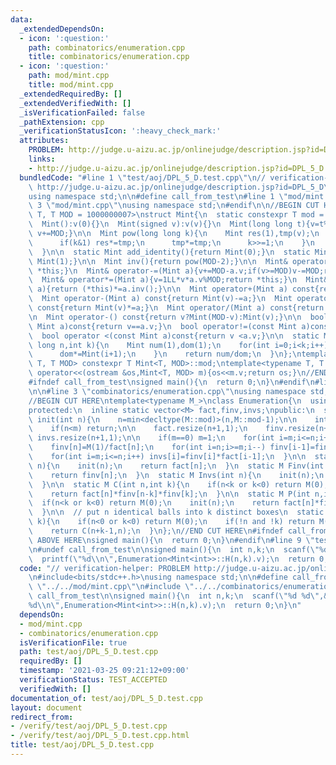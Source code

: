 ```yaml
---
data:
  _extendedDependsOn:
  - icon: ':question:'
    path: combinatorics/enumeration.cpp
    title: combinatorics/enumeration.cpp
  - icon: ':question:'
    path: mod/mint.cpp
    title: mod/mint.cpp
  _extendedRequiredBy: []
  _extendedVerifiedWith: []
  _isVerificationFailed: false
  _pathExtension: cpp
  _verificationStatusIcon: ':heavy_check_mark:'
  attributes:
    PROBLEM: http://judge.u-aizu.ac.jp/onlinejudge/description.jsp?id=DPL_5_D
    links:
    - http://judge.u-aizu.ac.jp/onlinejudge/description.jsp?id=DPL_5_D
  bundledCode: "#line 1 \"test/aoj/DPL_5_D.test.cpp\"\n// verification-helper: PROBLEM\
    \ http://judge.u-aizu.ac.jp/onlinejudge/description.jsp?id=DPL_5_D\n\n#include<bits/stdc++.h>\n\
    using namespace std;\n\n#define call_from_test\n#line 1 \"mod/mint.cpp\"\n\n#line\
    \ 3 \"mod/mint.cpp\"\nusing namespace std;\n#endif\n\n//BEGIN CUT HERE\ntemplate<typename\
    \ T, T MOD = 1000000007>\nstruct Mint{\n  static constexpr T mod = MOD;\n  T v;\n\
    \  Mint():v(0){}\n  Mint(signed v):v(v){}\n  Mint(long long t){v=t%MOD;if(v<0)\
    \ v+=MOD;}\n\n  Mint pow(long long k){\n    Mint res(1),tmp(v);\n    while(k){\n\
    \      if(k&1) res*=tmp;\n      tmp*=tmp;\n      k>>=1;\n    }\n    return res;\n\
    \  }\n\n  static Mint add_identity(){return Mint(0);}\n  static Mint mul_identity(){return\
    \ Mint(1);}\n\n  Mint inv(){return pow(MOD-2);}\n\n  Mint& operator+=(Mint a){v+=a.v;if(v>=MOD)v-=MOD;return\
    \ *this;}\n  Mint& operator-=(Mint a){v+=MOD-a.v;if(v>=MOD)v-=MOD;return *this;}\n\
    \  Mint& operator*=(Mint a){v=1LL*v*a.v%MOD;return *this;}\n  Mint& operator/=(Mint\
    \ a){return (*this)*=a.inv();}\n\n  Mint operator+(Mint a) const{return Mint(v)+=a;}\n\
    \  Mint operator-(Mint a) const{return Mint(v)-=a;}\n  Mint operator*(Mint a)\
    \ const{return Mint(v)*=a;}\n  Mint operator/(Mint a) const{return Mint(v)/=a;}\n\
    \n  Mint operator-() const{return v?Mint(MOD-v):Mint(v);}\n\n  bool operator==(const\
    \ Mint a)const{return v==a.v;}\n  bool operator!=(const Mint a)const{return v!=a.v;}\n\
    \  bool operator <(const Mint a)const{return v <a.v;}\n\n  static Mint comb(long\
    \ long n,int k){\n    Mint num(1),dom(1);\n    for(int i=0;i<k;i++){\n      num*=Mint(n-i);\n\
    \      dom*=Mint(i+1);\n    }\n    return num/dom;\n  }\n};\ntemplate<typename\
    \ T, T MOD> constexpr T Mint<T, MOD>::mod;\ntemplate<typename T, T MOD>\nostream&\
    \ operator<<(ostream &os,Mint<T, MOD> m){os<<m.v;return os;}\n//END CUT HERE\n\
    #ifndef call_from_test\nsigned main(){\n  return 0;\n}\n#endif\n#line 1 \"combinatorics/enumeration.cpp\"\
    \n\n#line 3 \"combinatorics/enumeration.cpp\"\nusing namespace std;\n#endif\n\n\
    //BEGIN CUT HERE\ntemplate<typename M_>\nclass Enumeration{\n  using M = M_;\n\
    protected:\n  inline static vector<M> fact,finv,invs;\npublic:\n  static void\
    \ init(int n){\n    n=min<decltype(M::mod)>(n,M::mod-1);\n\n    int m=fact.size();\n\
    \    if(n<m) return;\n\n    fact.resize(n+1,1);\n    finv.resize(n+1,1);\n   \
    \ invs.resize(n+1,1);\n\n    if(m==0) m=1;\n    for(int i=m;i<=n;i++) fact[i]=fact[i-1]*M(i);\n\
    \    finv[n]=M(1)/fact[n];\n    for(int i=n;i>=m;i--) finv[i-1]=finv[i]*M(i);\n\
    \    for(int i=m;i<=n;i++) invs[i]=finv[i]*fact[i-1];\n  }\n\n  static M Fact(int\
    \ n){\n    init(n);\n    return fact[n];\n  }\n  static M Finv(int n){\n    init(n);\n\
    \    return finv[n];\n  }\n  static M Invs(int n){\n    init(n);\n    return invs[n];\n\
    \  }\n\n  static M C(int n,int k){\n    if(n<k or k<0) return M(0);\n    init(n);\n\
    \    return fact[n]*finv[n-k]*finv[k];\n  }\n\n  static M P(int n,int k){\n  \
    \  if(n<k or k<0) return M(0);\n    init(n);\n    return fact[n]*finv[n-k];\n\
    \  }\n\n  // put n identical balls into k distinct boxes\n  static M H(int n,int\
    \ k){\n    if(n<0 or k<0) return M(0);\n    if(!n and !k) return M(1);\n    init(n+k);\n\
    \    return C(n+k-1,n);\n  }\n};\n//END CUT HERE\n#ifndef call_from_test\n//INSERT\
    \ ABOVE HERE\nsigned main(){\n  return 0;\n}\n#endif\n#line 9 \"test/aoj/DPL_5_D.test.cpp\"\
    \n#undef call_from_test\n\nsigned main(){\n  int n,k;\n  scanf(\"%d %d\",&n,&k);\n\
    \  printf(\"%d\\n\",Enumeration<Mint<int>>::H(n,k).v);\n  return 0;\n}\n"
  code: "// verification-helper: PROBLEM http://judge.u-aizu.ac.jp/onlinejudge/description.jsp?id=DPL_5_D\n\
    \n#include<bits/stdc++.h>\nusing namespace std;\n\n#define call_from_test\n#include\
    \ \"../../mod/mint.cpp\"\n#include \"../../combinatorics/enumeration.cpp\"\n#undef\
    \ call_from_test\n\nsigned main(){\n  int n,k;\n  scanf(\"%d %d\",&n,&k);\n  printf(\"\
    %d\\n\",Enumeration<Mint<int>>::H(n,k).v);\n  return 0;\n}\n"
  dependsOn:
  - mod/mint.cpp
  - combinatorics/enumeration.cpp
  isVerificationFile: true
  path: test/aoj/DPL_5_D.test.cpp
  requiredBy: []
  timestamp: '2021-03-25 09:21:12+09:00'
  verificationStatus: TEST_ACCEPTED
  verifiedWith: []
documentation_of: test/aoj/DPL_5_D.test.cpp
layout: document
redirect_from:
- /verify/test/aoj/DPL_5_D.test.cpp
- /verify/test/aoj/DPL_5_D.test.cpp.html
title: test/aoj/DPL_5_D.test.cpp
---
```

